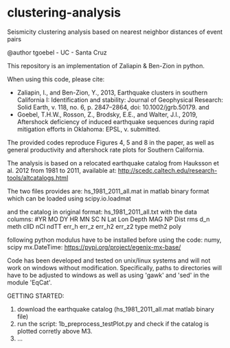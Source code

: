 # clustering-analysis
Seismicity clustering analysis based on nearest neighbor distances of event pairs

@author tgoebel - UC - Santa Cruz

This repository is an implementation of Zaliapin & Ben-Zion in python.

When using this code, please cite:
- Zaliapin, I., and Ben-Zion, Y., 2013, Earthquake clusters in southern California I: Identification and stability: Journal of Geophysical Research: Solid Earth, v. 118, no. 6, p. 2847–2864, doi: 10.1002/jgrb.50179.
and
- Goebel, T.H.W., Rosson, Z., Brodsky, E.E., and Walter, J.I., 2019, Aftershock deficiency of induced earthquake sequences during rapid mitigation efforts in Oklahoma: EPSL, v. submitted.

The provided codes reproduce Figures 4, 5 and 8 in the paper, as well as general
productivity and aftershock rate plots for Southern California.

The analysis is based on a relocated earthquake catalog from Hauksson et al. 2012 from 1981 to 2011,
available at: http://scedc.caltech.edu/research-tools/altcatalogs.html

The two files provides are: hs_1981_2011_all.mat
in matlab binary format which can be loaded using scipy.io.loadmat

and the catalog in original format:
hs_1981_2011_all.txt 
with the data columns:
#YR   MO DY HR MN SC          N     Lat         Lon      Depth   MAG  NP Dist  rms   d_n meth clID  nCl     ndTT  err_h   err_z   err_h2  err_z2 type  meth2  poly                  

following python modulus have to be installed before using the code:
numy, scipy
mx.DateTime: https://pypi.org/project/egenix-mx-base/

Code has been developed and tested on unix/linux systems and will not work on windows without modification.
Specifically, paths to directories will have to be adjusted to windows as well as using 'gawk' and 'sed' in
the module 'EqCat'.

GETTING STARTED:
1) download the earthquake catalog (hs_1981_2011_all.mat matlab binary file)
2) run the script: 1b_preprocess_testPlot.py and check if the catalog is plotted corretly above M3.
3) ...
